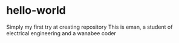 # hello-world
Simply my first try at creating repository
This is eman, a student of electrical engineering and a wanabee coder
